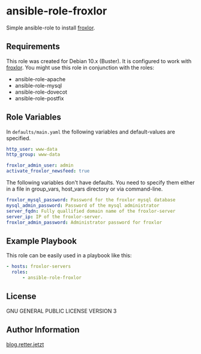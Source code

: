 ansible-role-froxlor
=========

Simple ansible-role to install [froxlor](https://froxlor.org).

Requirements
------------
This role was created for Debian 10.x (Buster). It is configured to work with [froxlor](https://froxlor.org). You might use this role in conjunction with the roles:

* ansible-role-apache
* ansible-role-mysql
* ansible-role-dovecot
* ansible-role-postfix

Role Variables
--------------
In `defaults/main.yaml` the following variables and default-values are specified.

```yaml
http_user: www-data
http_group: www-data

froxlor_admin_user: admin
activate_froxlor_newsfeed: true
```

The following variables don't have defaults. You need to specify them either in a file in group_vars, host_vars directory or via command-line.

```yaml
froxlor_mysql_password: Password for the froxlor mysql database
mysql_admin_password: Password of the mysql administrator
server_fqdn: Fully quallified domain name of the froxlor-server
server_ip: IP of the froxlor-server.
froxlor_admin_password: Administrator password for froxlor

```

Example Playbook
----------------
This role can be easily used in a playbook like this: 

```yaml
- hosts: froxlor-servers
  roles:
      - ansible-role-froxlor
```

License
-------
GNU GENERAL PUBLIC LICENSE VERSION 3

Author Information
------------------
[blog.retter.jetzt](https://blog.retter.jetzt)
